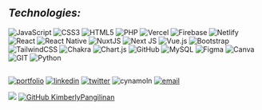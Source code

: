 ## _Technologies:_
![JavaScript](https://img.shields.io/badge/javascript-7f9374.svg?style=for-the-badge&logo=javascript&logoColor=white) ![CSS3](https://img.shields.io/badge/css3-7f9374.svg?style=for-the-badge&logo=css3&logoColor=white) ![HTML5](https://img.shields.io/badge/html5-7f9374.svg?style=for-the-badge&logo=html5&logoColor=white) ![PHP](https://img.shields.io/badge/php-7f9374.svg?style=for-the-badge&logo=php&logoColor=white) ![Vercel](https://img.shields.io/badge/vercel-7f9374.svg?style=for-the-badge&logo=vercel&logoColor=white) ![Firebase](https://img.shields.io/badge/firebase-7f9374.svg?style=for-the-badge&logo=firebase&logoColor=white) ![Netlify](https://img.shields.io/badge/netlify-7f9374.svg?style=for-the-badge&logo=netlify&logoColor=white) ![React](https://img.shields.io/badge/react-7f9374.svg?style=for-the-badge&logo=react&logoColor=white) ![React Native](https://img.shields.io/badge/react_native-7f9374.svg?style=for-the-badge&logo=react&logoColor=white) ![NuxtJS](https://img.shields.io/badge/Nuxt-7f9374?style=for-the-badge&logo=nuxt.js&logoColor=white) ![Next JS](https://img.shields.io/badge/Next-7f9374?style=for-the-badge&logo=next.js&logoColor=white) ![Vue.js](https://img.shields.io/badge/vuejs-7f9374.svg?style=for-the-badge&logo=vuedotjs&logoColor=white) ![Bootstrap](https://img.shields.io/badge/bootstrap-7f9374.svg?style=for-the-badge&logo=bootstrap&logoColor=white) ![TailwindCSS](https://img.shields.io/badge/tailwindcss-7f9374.svg?style=for-the-badge&logo=tailwind-css&logoColor=white) ![Chakra](https://img.shields.io/badge/chakra-7f9374.svg?style=for-the-badge&logo=chakraui&logoColor=white) ![Chart.js](https://img.shields.io/badge/chart.js-7f9374.svg?style=for-the-badge&logo=chart.js&logoColor=white) ![GitHub](https://img.shields.io/badge/GitHub-7f9374.svg?style=for-the-badge&logo=github&logoColor=white) ![MySQL](https://img.shields.io/badge/mysql-7f9374.svg?style=for-the-badge&logo=mysql&logoColor=white) ![Figma](https://img.shields.io/badge/figma-7f9374.svg?style=for-the-badge&logo=figma&logoColor=white) ![Canva](https://img.shields.io/badge/Canva-7f9374.svg?style=for-the-badge&logo=Canva&logoColor=white) ![GIT](https://img.shields.io/badge/Git-7f9374?style=for-the-badge&logo=git&logoColor=white) ![Python](https://img.shields.io/badge/Python-7f9374?style=for-the-badge&logo=git&logoColor=white)
##
[![portfolio](https://img.shields.io/badge/my_portfolio-4f5f45?style=for-the-badge&logo=ko-fi&logoColor=white)](https://kimberly-pangilinan.vercel.app) [![linkedin](https://img.shields.io/badge/linkedin-4f5f45?style=for-the-badge&logo=linkedin&logoColor=white)](https://www.linkedin.com/in/kimberlypangilinan/) [![twitter](https://img.shields.io/badge/twitter-4f5f45?style=for-the-badge&logo=twitter&logoColor=white)](https://twitter.com/kpangilinan_dev) ![cynamoln](https://img.shields.io/badge/cynamoln-4f5f45?style=for-the-badge&logo=discord&logoColor=white) [![email](https://img.shields.io/badge/gmail-4f5f45?style=for-the-badge&logo=gmail&logoColor=white)](mailto:kimberlypangilinan2001@gmail.com)

[![](https://visitcount.itsvg.in/api?id=kimberlypangilinan&icon=0&color=12)](https://visitcount.itsvg.in)
[![GitHub KimberlyPangilinan](https://img.shields.io/github/followers/kimberlypangilinan?label=follow&style=social)](https://github.com/kimberlypangilinan)



